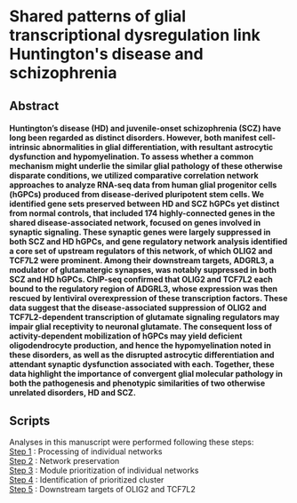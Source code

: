 # Shared patterns of glial transcriptional dysregulation link Huntington's disease and schizophrenia

## **Abstract**
#### Huntington’s disease (HD) and juvenile-onset schizophrenia (SCZ) have long been regarded as distinct disorders. However, both manifest cell-intrinsic abnormalities in glial differentiation, with resultant astrocytic dysfunction and hypomyelination. To assess whether a common mechanism might underlie the similar glial pathology of these otherwise disparate conditions, we utilized comparative correlation network approaches to analyze RNA-seq data from human glial progenitor cells (hGPCs) produced from disease-derived pluripotent stem cells. We identified gene sets preserved between HD and SCZ hGPCs yet distinct from normal controls, that included 174 highly-connected genes in the shared disease-associated network, focused on genes involved in synaptic signaling. These synaptic genes were largely suppressed in both SCZ and HD hGPCs, and gene regulatory network analysis identified a core set of upstream regulators of this network, of which OLIG2 and TCF7L2 were prominent. Among their downstream targets, ADGRL3, a modulator of glutamatergic synapses, was notably suppressed in both SCZ and HD hGPCs. ChIP-seq confirmed that OLIG2 and TCF7L2 each bound to the regulatory region of ADGRL3, whose expression was then rescued by lentiviral overexpression of these transcription factors. These data suggest that the disease-associated suppression of OLIG2 and TCF7L2-dependent transcription of glutamate signaling regulators may impair glial receptivity to neuronal glutamate. The consequent loss of activity-dependent mobilization of hGPCs may yield deficient oligodendrocyte production, and hence the hypomyelination noted in these disorders, as well as the disrupted astrocytic differentiation and attendant synaptic dysfunction associated with each. Together, these data highlight the importance of convergent glial molecular pathology in both the pathogenesis and phenotypic similarities of two otherwise unrelated disorders, HD and SCZ. 

## **Scripts** <br>
Analyses in this manuscript were performed following these steps: <br>
[Step 1](https://rawcdn.githack.com/HuynhNPT/shared_dysregulation_in_HD_and_SCZ/private/Script1_Processing-of-individual-networks.html) : Processing of individual networks <br>
[Step 2](https://rawcdn.githack.com/HuynhNPT/shared_dysregulation_in_HD_and_SCZ/private/Script2_Network-preservation.html) : Network preservation <br>
[Step 3](https://rawcdn.githack.com/HuynhNPT/shared_dysregulation_in_HD_and_SCZ/private/Script3_Module-prioritization-for-individual-networks.html) : Module prioritization of individual networks <br>
[Step 4](https://rawcdn.githack.com/HuynhNPT/shared_dysregulation_in_HD_and_SCZ/private/Script4_Identification-of-prioritized-cluster.html) : Identification of prioritized cluster <br>
[Step 5](https://rawcdn.githack.com/HuynhNPT/shared_dysregulation_in_HD_and_SCZ/private/Script5_Downstream-targets-of-OLIG2-and-TCF7L2.html) : Downstream targets of OLIG2 and TCF7L2
